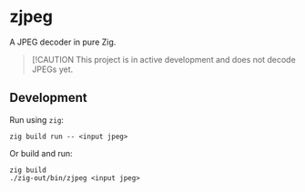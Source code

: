 # zjpeg
A JPEG decoder in pure Zig.

> [!CAUTION
> This project is in active development and does not decode JPEGs yet.

## Development
Run using `zig`:

    zig build run -- <input jpeg>

Or build and run:

    zig build
    ./zig-out/bin/zjpeg <input jpeg>
